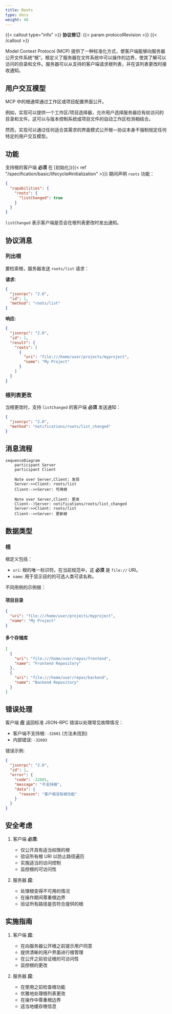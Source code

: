 ```yaml
---
title: Roots
type: docs
weight: 40
---
```


{{< callout type="info" >}}
**协议修订**: {{< param protocolRevision >}}
{{< /callout >}}

Model Context Protocol (MCP) 提供了一种标准化方式，使客户端能够向服务器公开文件系统“根”。根定义了服务器在文件系统中可以操作的边界，使其了解可以访问的目录和文件。服务器可以从支持的客户端请求根列表，并在该列表更改时接收通知。

## 用户交互模型

MCP 中的根通常通过工作区或项目配置界面公开。

例如，实现可以提供一个工作区/项目选择器，允许用户选择服务器应有权访问的目录和文件。这可以与版本控制系统或项目文件的自动工作区检测相结合。

然而，实现可以通过任何适合其需求的界面模式公开根&mdash;协议本身不强制规定任何特定的用户交互模型。

## 功能

支持根的客户端 **必须** 在 [初始化]({{< ref "/specification/basic/lifecycle#initialization" >}}) 期间声明 `roots` 功能：

```json
{
  "capabilities": {
    "roots": {
      "listChanged": true
    }
  }
}
```

`listChanged` 表示客户端是否会在根列表更改时发出通知。

## 协议消息

### 列出根

要检索根，服务器发送 `roots/list` 请求：

**请求:**
```json
{
  "jsonrpc": "2.0",
  "id": 1,
  "method": "roots/list"
}
```

**响应:**
```json
{
  "jsonrpc": "2.0",
  "id": 1,
  "result": {
    "roots": [
      {
        "uri": "file:///home/user/projects/myproject",
        "name": "My Project"
      }
    ]
  }
}
```

### 根列表更改

当根更改时，支持 `listChanged` 的客户端 **必须** 发送通知：

```json
{
  "jsonrpc": "2.0",
  "method": "notifications/roots/list_changed"
}
```

## 消息流程

```mermaid
sequenceDiagram
    participant Server
    participant Client

    Note over Server,Client: 发现
    Server->>Client: roots/list
    Client-->>Server: 可用根

    Note over Server,Client: 更改
    Client--)Server: notifications/roots/list_changed
    Server->>Client: roots/list
    Client-->>Server: 更新根
```

## 数据类型

### 根

根定义包括：

- `uri`: 根的唯一标识符。在当前规范中，这 **必须** 是 `file://` URI。
- `name`: 用于显示目的的可选人类可读名称。

不同用例的示例根：

#### 项目目录
```json
{
  "uri": "file:///home/user/projects/myproject",
  "name": "My Project"
}
```

#### 多个存储库
```json
[
  {
    "uri": "file:///home/user/repos/frontend",
    "name": "Frontend Repository"
  },
  {
    "uri": "file:///home/user/repos/backend",
    "name": "Backend Repository"
  }
]
```

## 错误处理

客户端 **应** 返回标准 JSON-RPC 错误以处理常见故障情况：

- 客户端不支持根: `-32601` (方法未找到)
- 内部错误: `-32603`

错误示例:
```json
{
  "jsonrpc": "2.0",
  "id": 1,
  "error": {
    "code": -32601,
    "message": "不支持根",
    "data": {
      "reason": "客户端没有根功能"
    }
  }
}
```

## 安全考虑

1. 客户端 **必须**:
   - 仅公开具有适当权限的根
   - 验证所有根 URI 以防止路径遍历
   - 实施适当的访问控制
   - 监控根的可访问性

2. 服务器 **应**:
   - 处理根变得不可用的情况
   - 在操作期间尊重根边界
   - 验证所有路径是否符合提供的根

## 实施指南

1. 客户端 **应**:
   - 在向服务器公开根之前提示用户同意
   - 提供清晰的用户界面进行根管理
   - 在公开之前验证根的可访问性
   - 监控根的更改

2. 服务器 **应**:
   - 在使用之前检查根功能
   - 优雅地处理根列表更改
   - 在操作中尊重根边界
   - 适当地缓存根信息
